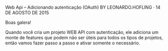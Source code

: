 Web Api – Adicionando autenticação (OAuth)
BY LEONARDO.HOFLING · 14 DE AGOSTO DE 2015


Boas galera!

Quando você cria um projeto WEB API com autenticação, ele adiciona um monte de features que podem não ser úteis para todos os 
tipos de projetos, então vamos fazer passo a passo e ativar somente o necessário.
